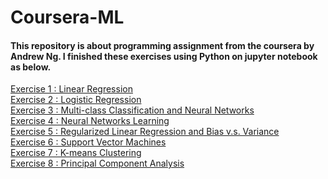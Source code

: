 # Coursera-ML

#### This repository is about programming assignment from the coursera by Andrew Ng. I finished these exercises using Python on jupyter notebook as below.


[Exercise 1 : Linear Regression](http://nbviewer.jupyter.org/github/Agiwar/Coursera-ML/blob/master/Notebook/Linear%20Regression.ipynb)</br>
[Exercise 2 : Logistic Regression](http://nbviewer.jupyter.org/github/Agiwar/Coursera-ML/blob/master/Notebook/Logistic%20Regression.ipynb)</br>
[Exercise 3 : Multi-class Classification and Neural Networks](http://nbviewer.jupyter.org/github/Agiwar/Coursera-ML/blob/master/Notebook/Multi-class%20Classification%20and%20Neural%20Networks.ipynb)</br>
[Exercise 4 : Neural Networks Learning](http://nbviewer.jupyter.org/github/Agiwar/Coursera-ML/blob/master/Notebook/Neural%20Networks%20Learning.ipynb)</br>
[Exercise 5 : Regularized Linear Regression and Bias v.s. Variance](http://nbviewer.jupyter.org/github/Agiwar/Coursera-ML/blob/master/Notebook/Regularized%20Linear%20Regression%20and%20Bias%20v.s.%20Variance.ipynb)</br>
[Exercise 6 : Support Vector Machines](http://nbviewer.jupyter.org/github/Agiwar/Coursera-ML/blob/master/Notebook/Support%20Vector%20Machines.ipynb)</br>
[Exercise 7 : K-means Clustering](http://nbviewer.jupyter.org/github/Agiwar/Coursera-ML/blob/master/Notebook/K-means%20Clustering.ipynb)</br>
[Exercise 8 : Principal Component Analysis](http://nbviewer.jupyter.org/github/Agiwar/Coursera-ML/blob/master/Notebook/Principal%20Component%20Analysis.ipynb)</br>
